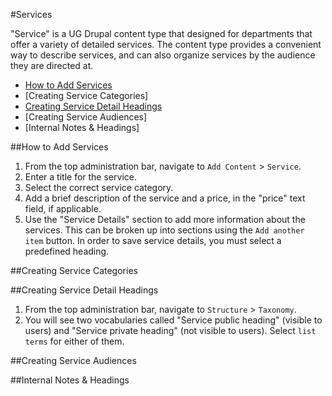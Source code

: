 #Services

"Service" is a UG Drupal content type that designed for departments that offer a variety of detailed services. The content type provides a convenient way to describe services, and can also organize services by the audience they are directed at. 

* [How to Add Services](#how-to-add-services)
* [Creating Service Categories]
* [Creating Service Detail Headings](#creating-service-detail-headings)
* [Creating Service Audiences]
* [Internal Notes & Headings]

##How to Add Services

1. From the top administration bar, navigate to `Add Content` > `Service`.
2. Enter a title for the service.
3. Select the correct service category. 
4. Add a brief description of the service and a price, in the "price" text field, if applicable. 
5. Use the "Service Details" section to add more information about the services. This can be broken up into sections using the `Add another item` button. In order to save service details, you must select a predefined heading.

##Creating Service Categories

##Creating Service Detail Headings

1. From the top administration bar, navigate to `Structure` > `Taxonomy`. 
2. You will see two vocabularies called "Service public heading" (visible to users) and "Service private heading" (not visible to users). Select `list terms` for either of them.

##Creating Service Audiences

##Internal Notes & Headings
